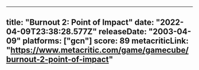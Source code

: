 
---
title: "Burnout 2: Point of Impact"
date: "2022-04-09T23:38:28.577Z"
releaseDate: "2003-04-09"
platforms: ["gcn"]
score: 89
metacriticLink: "https://www.metacritic.com/game/gamecube/burnout-2-point-of-impact"
---

